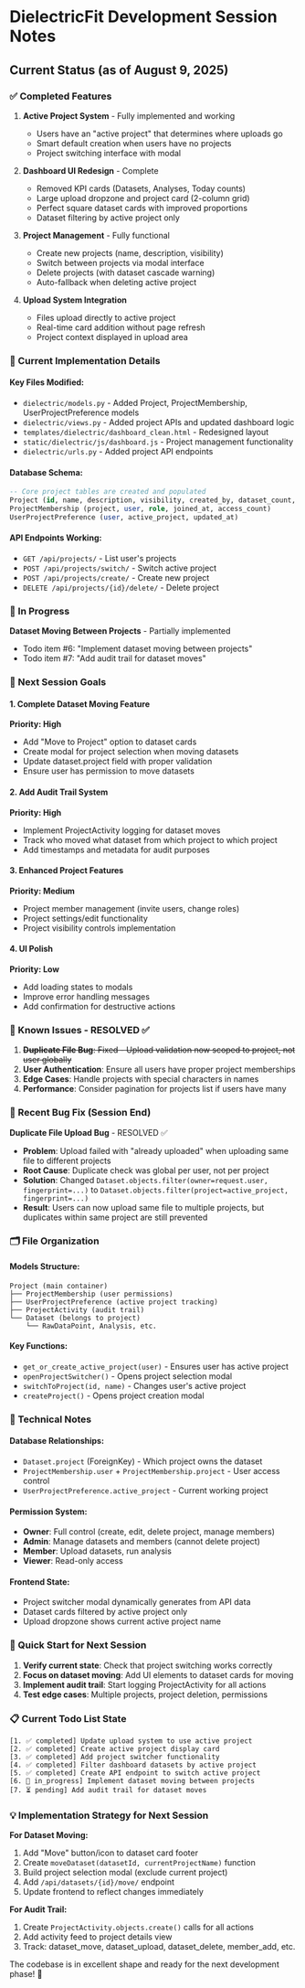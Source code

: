 # DielectricFit Development Session Notes

## Current Status (as of August 9, 2025)

### ✅ Completed Features

1. **Active Project System** - Fully implemented and working
   - Users have an "active project" that determines where uploads go
   - Smart default creation when users have no projects
   - Project switching interface with modal

2. **Dashboard UI Redesign** - Complete
   - Removed KPI cards (Datasets, Analyses, Today counts)
   - Large upload dropzone and project card (2-column grid)
   - Perfect square dataset cards with improved proportions
   - Dataset filtering by active project only

3. **Project Management** - Fully functional
   - Create new projects (name, description, visibility)
   - Switch between projects via modal interface
   - Delete projects (with dataset cascade warning)
   - Auto-fallback when deleting active project

4. **Upload System Integration**
   - Files upload directly to active project
   - Real-time card addition without page refresh
   - Project context displayed in upload area

### 🔧 Current Implementation Details

#### Key Files Modified:
- `dielectric/models.py` - Added Project, ProjectMembership, UserProjectPreference models
- `dielectric/views.py` - Added project APIs and updated dashboard logic
- `templates/dielectric/dashboard_clean.html` - Redesigned layout
- `static/dielectric/js/dashboard.js` - Project management functionality
- `dielectric/urls.py` - Added project API endpoints

#### Database Schema:
```sql
-- Core project tables are created and populated
Project (id, name, description, visibility, created_by, dataset_count, etc.)
ProjectMembership (project, user, role, joined_at, access_count)  
UserProjectPreference (user, active_project, updated_at)
```

#### API Endpoints Working:
- `GET /api/projects/` - List user's projects
- `POST /api/projects/switch/` - Switch active project  
- `POST /api/projects/create/` - Create new project
- `DELETE /api/projects/{id}/delete/` - Delete project

### 🔄 In Progress

**Dataset Moving Between Projects** - Partially implemented
- Todo item #6: "Implement dataset moving between projects"
- Todo item #7: "Add audit trail for dataset moves"

### 🎯 Next Session Goals

#### 1. Complete Dataset Moving Feature
**Priority: High**
- Add "Move to Project" option to dataset cards
- Create modal for project selection when moving datasets
- Update dataset.project field with proper validation
- Ensure user has permission to move datasets

#### 2. Add Audit Trail System
**Priority: High**  
- Implement ProjectActivity logging for dataset moves
- Track who moved what dataset from which project to which project
- Add timestamps and metadata for audit purposes

#### 3. Enhanced Project Features
**Priority: Medium**
- Project member management (invite users, change roles)
- Project settings/edit functionality
- Project visibility controls implementation

#### 4. UI Polish
**Priority: Low**
- Add loading states to modals
- Improve error handling messages
- Add confirmation for destructive actions

### 🐛 Known Issues - RESOLVED ✅

1. ~~**Duplicate File Bug**: Fixed - Upload validation now scoped to project, not user globally~~
2. **User Authentication**: Ensure all users have proper project memberships  
3. **Edge Cases**: Handle projects with special characters in names
4. **Performance**: Consider pagination for projects list if users have many

### 🔧 Recent Bug Fix (Session End)

**Duplicate File Upload Bug** - RESOLVED ✅
- **Problem**: Upload failed with "already uploaded" when uploading same file to different projects
- **Root Cause**: Duplicate check was global per user, not per project
- **Solution**: Changed `Dataset.objects.filter(owner=request.user, fingerprint=...)` to `Dataset.objects.filter(project=active_project, fingerprint=...)`
- **Result**: Users can now upload same file to multiple projects, but duplicates within same project are still prevented

### 🗂️ File Organization

#### Models Structure:
```
Project (main container)
├── ProjectMembership (user permissions)  
├── UserProjectPreference (active project tracking)
├── ProjectActivity (audit trail)
└── Dataset (belongs to project)
    └── RawDataPoint, Analysis, etc.
```

#### Key Functions:
- `get_or_create_active_project(user)` - Ensures user has active project
- `openProjectSwitcher()` - Opens project selection modal  
- `switchToProject(id, name)` - Changes user's active project
- `createProject()` - Opens project creation modal

### 🔧 Technical Notes

#### Database Relationships:
- `Dataset.project` (ForeignKey) - Which project owns the dataset
- `ProjectMembership.user` + `ProjectMembership.project` - User access control
- `UserProjectPreference.active_project` - Current working project

#### Permission System:
- **Owner**: Full control (create, edit, delete project, manage members)
- **Admin**: Manage datasets and members (cannot delete project)
- **Member**: Upload datasets, run analysis
- **Viewer**: Read-only access

#### Frontend State:
- Project switcher modal dynamically generates from API data
- Dataset cards filtered by active project only
- Upload dropzone shows current active project name

### 🚀 Quick Start for Next Session

1. **Verify current state**: Check that project switching works correctly
2. **Focus on dataset moving**: Add UI elements to dataset cards for moving
3. **Implement audit trail**: Start logging ProjectActivity for all actions
4. **Test edge cases**: Multiple projects, project deletion, permissions

### 📋 Current Todo List State

```
[1. ✅ completed] Update upload system to use active project
[2. ✅ completed] Create active project display card
[3. ✅ completed] Add project switcher functionality
[4. ✅ completed] Filter dashboard datasets by active project
[5. ✅ completed] Create API endpoint to switch active project
[6. 🔄 in_progress] Implement dataset moving between projects
[7. ⏳ pending] Add audit trail for dataset moves
```

### 💡 Implementation Strategy for Next Session

**For Dataset Moving:**
1. Add "Move" button/icon to dataset card footer
2. Create `moveDataset(datasetId, currentProjectName)` function
3. Build project selection modal (exclude current project)
4. Add `/api/datasets/{id}/move/` endpoint
5. Update frontend to reflect changes immediately

**For Audit Trail:**
1. Create `ProjectActivity.objects.create()` calls for all actions
2. Add activity feed to project details view
3. Track: dataset_move, dataset_upload, dataset_delete, member_add, etc.

The codebase is in excellent shape and ready for the next development phase! 🎉